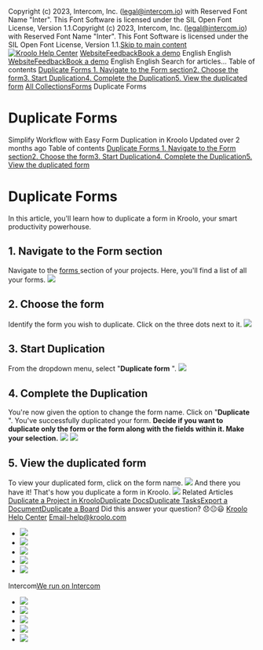 Copyright (c) 2023, Intercom, Inc. (legal@intercom.io) with Reserved Font Name "Inter". This Font Software is licensed under the SIL Open Font License, Version 1.1.Copyright (c) 2023, Intercom, Inc. (legal@intercom.io) with Reserved Font Name "Inter". This Font Software is licensed under the SIL Open Font License, Version 1.1.[Skip to main content](https://help.kroolo.com/en/articles/10748805-duplicate-forms#main-content)
[![Kroolo Help Center](https://downloads.intercomcdn.com/i/o/h4qkzypg/611116/ee699fbf23fef0f6d8d4f666d84c/37cdcedd14003d8fdcfdeda0a05c09cb)](https://help.kroolo.com/en/)
[Website](https://kroolo.com/)[Feedback](https://kroolo.featurebase.app/)[Book a demo](https://kroolo.com/book-demo)
English
English
[Website](https://kroolo.com/)[Feedback](https://kroolo.featurebase.app/)[Book a demo](https://kroolo.com/book-demo)
English
English
Search for articles...
Table of contents
[Duplicate Forms ](https://help.kroolo.com/en/articles/10748805-duplicate-forms#h_0cb1ac21aa)[1. Navigate to the Form section](https://help.kroolo.com/en/articles/10748805-duplicate-forms#h_71ee0a97ff)[2. Choose the form](https://help.kroolo.com/en/articles/10748805-duplicate-forms#h_4a59a1e1bb)[3. Start Duplication](https://help.kroolo.com/en/articles/10748805-duplicate-forms#h_cfd6129f2f)[4. Complete the Duplication](https://help.kroolo.com/en/articles/10748805-duplicate-forms#h_92c73025e5)[5. View the duplicated form](https://help.kroolo.com/en/articles/10748805-duplicate-forms#h_35029cf931)
[All Collections](https://help.kroolo.com/en/)[Forms](https://help.kroolo.com/en/collections/11974671-forms)
Duplicate Forms
# Duplicate Forms
Simplify Workflow with Easy Form Duplication in Kroolo
Updated over 2 months ago
Table of contents
[Duplicate Forms ](https://help.kroolo.com/en/articles/10748805-duplicate-forms#h_0cb1ac21aa)[1. Navigate to the Form section](https://help.kroolo.com/en/articles/10748805-duplicate-forms#h_71ee0a97ff)[2. Choose the form](https://help.kroolo.com/en/articles/10748805-duplicate-forms#h_4a59a1e1bb)[3. Start Duplication](https://help.kroolo.com/en/articles/10748805-duplicate-forms#h_cfd6129f2f)[4. Complete the Duplication](https://help.kroolo.com/en/articles/10748805-duplicate-forms#h_92c73025e5)[5. View the duplicated form](https://help.kroolo.com/en/articles/10748805-duplicate-forms#h_35029cf931)
# Duplicate Forms 
In this article, you'll learn how to duplicate a form in Kroolo, your smart productivity powerhouse.
## **1.** Navigate to the Form section
Navigate to the [forms ](https://help.kroolo.com/en/collections/11974671-forms)section of your projects. Here, you'll find a list of all your forms.
[![](https://downloads.intercomcdn.com/i/o/h4qkzypg/1416217553/98889b252389550df82a74b26546/6d834c96-4a25-42ca-8aa4-499aee84e179.gif?expires=1747842300&signature=25b5112daae0b3cab207f8e458c191873c312d186b9e49c562ebf444b636c08e&req=dSQmEMt%2FmoRaWvMW1HO4zf5CkcuHIgPN4lfm%2F3y08uhpD5lNphW3ecQ93gL6%0A%2FPFpMwKJqRxuExZsHwU%3D%0A)](https://downloads.intercomcdn.com/i/o/h4qkzypg/1416217553/98889b252389550df82a74b26546/6d834c96-4a25-42ca-8aa4-499aee84e179.gif?expires=1747842300&signature=25b5112daae0b3cab207f8e458c191873c312d186b9e49c562ebf444b636c08e&req=dSQmEMt%2FmoRaWvMW1HO4zf5CkcuHIgPN4lfm%2F3y08uhpD5lNphW3ecQ93gL6%0A%2FPFpMwKJqRxuExZsHwU%3D%0A)
## **2. Choose the form**
Identify the form you wish to duplicate. Click on the three dots next to it.
[![](https://downloads.intercomcdn.com/i/o/h4qkzypg/1416217551/ee724ac509bb35f749bdafdd9fd1/70854816-3f3e-4197-8347-d387996f8a71.gif?expires=1747842300&signature=2adc038b893c90def60987626b06a67397e1533e2be5cca5f95e167acd056f16&req=dSQmEMt%2FmoRaWPMW1HO4zTSOfAtldeBNja7DT9GUQ%2FoeDVg7jiUahOrXv2iZ%0ApMa7fJptZuYiCOnDs5s%3D%0A)](https://downloads.intercomcdn.com/i/o/h4qkzypg/1416217551/ee724ac509bb35f749bdafdd9fd1/70854816-3f3e-4197-8347-d387996f8a71.gif?expires=1747842300&signature=2adc038b893c90def60987626b06a67397e1533e2be5cca5f95e167acd056f16&req=dSQmEMt%2FmoRaWPMW1HO4zTSOfAtldeBNja7DT9GUQ%2FoeDVg7jiUahOrXv2iZ%0ApMa7fJptZuYiCOnDs5s%3D%0A)
## **3. Start Duplication**
From the dropdown menu, select "**Duplicate form** ".
[![](https://downloads.intercomcdn.com/i/o/h4qkzypg/1416217550/f0ced1bc78d4ed1ae921676db23e/c7050861-058c-4efa-a34e-3442db561a4a.gif?expires=1747842300&signature=1c0e6b6f16c7d2249f52e44803647afc9a557ac2496be41ae989251e05c670ba&req=dSQmEMt%2FmoRaWfMW1HO4zSuaCDU4gS14f57x0yhmI7zQrtIcp6l4ybGIKs%2F%2F%0At2EuayLd4e9ISKJZO%2BM%3D%0A)](https://downloads.intercomcdn.com/i/o/h4qkzypg/1416217550/f0ced1bc78d4ed1ae921676db23e/c7050861-058c-4efa-a34e-3442db561a4a.gif?expires=1747842300&signature=1c0e6b6f16c7d2249f52e44803647afc9a557ac2496be41ae989251e05c670ba&req=dSQmEMt%2FmoRaWfMW1HO4zSuaCDU4gS14f57x0yhmI7zQrtIcp6l4ybGIKs%2F%2F%0At2EuayLd4e9ISKJZO%2BM%3D%0A)
## **4. Complete the Duplication**
You're now given the option to change the form name. Click on "**Duplicate** ". You've successfully duplicated your form.
**Decide if you want to duplicate only the form or the form along with the fields within it. Make your selection.**
[![](https://downloads.intercomcdn.com/i/o/h4qkzypg/1416217554/9fdd16410ecda2cc65aae89d8312/e2b11154-2b0a-472b-9c72-608e88b04f0c.gif?expires=1747842300&signature=a2dbdd3996cc9dc06288ac551a7a30818a377d0f7afce2f9ad7fd83f4df04b60&req=dSQmEMt%2FmoRaXfMW1HO4zWQluu6PjKmWQWDC5Rzw%2F77sg%2Fw9OAwkLWzKS%2Fos%0AYsWU32FqwqhaAuwvAkg%3D%0A)](https://downloads.intercomcdn.com/i/o/h4qkzypg/1416217554/9fdd16410ecda2cc65aae89d8312/e2b11154-2b0a-472b-9c72-608e88b04f0c.gif?expires=1747842300&signature=a2dbdd3996cc9dc06288ac551a7a30818a377d0f7afce2f9ad7fd83f4df04b60&req=dSQmEMt%2FmoRaXfMW1HO4zWQluu6PjKmWQWDC5Rzw%2F77sg%2Fw9OAwkLWzKS%2Fos%0AYsWU32FqwqhaAuwvAkg%3D%0A)
[![](https://downloads.intercomcdn.com/i/o/h4qkzypg/1416217557/ab529b84168d25be726994a96b8b/70fa57c5-79b8-41f6-a5d0-aa79cb21e51d.png?expires=1747842300&signature=0f3d2351650d7566399b319dc889ff8694835bda38b1c940c1f4b7d8234a024a&req=dSQmEMt%2FmoRaXvMW1HO4zbNpuZVOUVEnee2k1ue23k3IY5KnHScyVhhmRC8D%0A42pk5CZiNLEn0Im8%2FrY%3D%0A)](https://downloads.intercomcdn.com/i/o/h4qkzypg/1416217557/ab529b84168d25be726994a96b8b/70fa57c5-79b8-41f6-a5d0-aa79cb21e51d.png?expires=1747842300&signature=0f3d2351650d7566399b319dc889ff8694835bda38b1c940c1f4b7d8234a024a&req=dSQmEMt%2FmoRaXvMW1HO4zbNpuZVOUVEnee2k1ue23k3IY5KnHScyVhhmRC8D%0A42pk5CZiNLEn0Im8%2FrY%3D%0A)
## **5. View the duplicated form**
To view your duplicated form, click on the form name.
[![](https://downloads.intercomcdn.com/i/o/h4qkzypg/1416217556/4e9d766fabd536c2eb162cf88a0a/f4c55a99-b15b-40be-9a16-79909ab282ac.gif?expires=1747842300&signature=a855b92e9d887c454fa9acefdb14f0b98dabb30968cc409f0dc0c51f37e725f9&req=dSQmEMt%2FmoRaX%2FMW1HO4zfyjuq4LNuSYQQ%2F15aYNKmXAcK%2FlNMMwXdVUi62S%0Ahl45DWoSH61GVhARU74%3D%0A)](https://downloads.intercomcdn.com/i/o/h4qkzypg/1416217556/4e9d766fabd536c2eb162cf88a0a/f4c55a99-b15b-40be-9a16-79909ab282ac.gif?expires=1747842300&signature=a855b92e9d887c454fa9acefdb14f0b98dabb30968cc409f0dc0c51f37e725f9&req=dSQmEMt%2FmoRaX%2FMW1HO4zfyjuq4LNuSYQQ%2F15aYNKmXAcK%2FlNMMwXdVUi62S%0Ahl45DWoSH61GVhARU74%3D%0A)
And there you have it! That's how you duplicate a form in Kroolo.
[![](https://downloads.intercomcdn.com/i/o/h4qkzypg/1416223815/17b3f3fb9036cc11ecef9f271751/cta+2.png?expires=1747842300&signature=c254b086ea9ee84b1d9fe62d52b1fcba22430db57b6bc01b7f57acd2e516a091&req=dSQmEMt8noleXPMW1HO4zbRWHnwLqKNRb9tyD5K%2FviwwlhaliZ9U8OlZ7yux%0A%2BhjxWk5JNX7gXXkh7A4%3D%0A)](https://kroolo.com/)
Related Articles
[Duplicate a Project in Kroolo](https://help.kroolo.com/en/articles/9812816-duplicate-a-project-in-kroolo)[Duplicate Docs](https://help.kroolo.com/en/articles/9874824-duplicate-docs)[Duplicate Tasks](https://help.kroolo.com/en/articles/10221013-duplicate-tasks)[Export a Document](https://help.kroolo.com/en/articles/10288549-export-a-document)[Duplicate a Board](https://help.kroolo.com/en/articles/10568523-duplicate-a-board)
Did this answer your question?
😞😐😃
[Kroolo Help Center](https://help.kroolo.com/en/)
Email-help@kroolo.com
  * [![](https://intercom.help/kroolo/assets/svg/icon:social-facebook/FFFFFF)](https://www.facebook.com/profile.php?id=61553808299270)
  * [![](https://intercom.help/kroolo/assets/svg/icon:social-linkedin/FFFFFF)](https://www.linkedin.com/company/getkroolo)
  * [![](https://intercom.help/kroolo/assets/svg/icon:social-instagram/FFFFFF)](https://www.instagram.com/getkroolo)
  * [![](https://intercom.help/kroolo/assets/svg/icon:social-youtube/FFFFFF)](https://www.youtube.com/@getkroolo/featured)
  * [![](https://intercom.help/kroolo/assets/svg/icon:social-twitter-x/FFFFFF)](https://www.twitter.com/getkroolo)


Intercom[We run on Intercom](https://www.intercom.com/intercom-link?company=Kroolo&solution=customer-support&utm_campaign=intercom-link&utm_content=We+run+on+Intercom&utm_medium=help-center&utm_referrer=https%3A%2F%2Fhelp.kroolo.com%2Fen%2Farticles%2F10748805-duplicate-forms&utm_source=desktop-web)
  * [![](https://intercom.help/kroolo/assets/svg/icon:social-facebook/FFFFFF)](https://www.facebook.com/profile.php?id=61553808299270)
  * [![](https://intercom.help/kroolo/assets/svg/icon:social-linkedin/FFFFFF)](https://www.linkedin.com/company/getkroolo)
  * [![](https://intercom.help/kroolo/assets/svg/icon:social-instagram/FFFFFF)](https://www.instagram.com/getkroolo)
  * [![](https://intercom.help/kroolo/assets/svg/icon:social-youtube/FFFFFF)](https://www.youtube.com/@getkroolo/featured)
  * [![](https://intercom.help/kroolo/assets/svg/icon:social-twitter-x/FFFFFF)](https://www.twitter.com/getkroolo)


